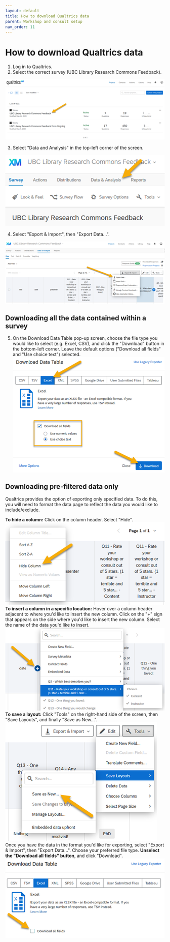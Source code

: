 ```yaml
---
layout: default
title: How to download Qualtrics data
parent: Workshop and consult setup
nav_order: 11
---
```


# How to download Qualtrics data
1. Log in to Qualtrics.
2. Select the correct survey (UBC Library Research Commons Feedback).    

![](../../assets/images/select_correct_survey.png)    

3. Select "Data and Analysis" in the top-left corner of the screen.    

![](../../assets/images/data_analysis_button.png)    

4. Select "Export & Import", then "Export Data...".    

![](../../assets/images/export_data_button.png)    
## Downloading all the data contained within a survey
5. On the Download Data Table pop-up screen, choose the file type you would like to select (e.g. Excel, CSV), and click the "Download" button in the bottom-left corner. Leave the default options ("Download all fields" and "Use choice text") selected.    
![](../../assets/images/data_download_popup_screen.png)    
## Downloading pre-filtered data only
Qualtrics provides the option of exporting only specified data. To do this, you will need to format the data page to reflect the data you would like to include/exclude.    
    
<b>To hide a column:</b> Click on the column header. Select "Hide".    
![](../../assets/images/hide_column.png)    
<b>To insert a column in a specific location:</b> Hover over a column header adjacent to where you'd like to insert the new column. Click on the "+" sign that appears on the side where you'd like to insert the new column. Select the name of the data you'd like to insert.    
![](../../assets/images/add_column.png)    
<b>To save a layout:</b> Click "Tools" on the right-hand side of the screen, then "Save Layouts", and finally "Save as New...".    
![](../../assets/images/save_layout.png)    
Once you have the data in the format you'd like for exporting, select "Export & Import", then "Export Data...". Choose your preferred file type. <b>Unselect the "Download all fields" button</b>, and click "Download".    
![](../../assets/images/data_download_unselect_all_fields.png)

